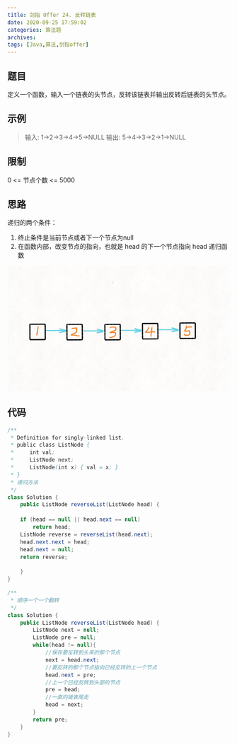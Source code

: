 ```yaml
---
title: 剑指 Offer 24. 反转链表
date: 2020-09-25 17:59:02
categories: 算法题
archives:
tags: [Java,算法,剑指offer]
---
```


## 题目

定义一个函数，输入一个链表的头节点，反转该链表并输出反转后链表的头节点。

## 示例

> 输入: 1->2->3->4->5->NULL
> 输出: 5->4->3->2->1->NULL

<!--more-->

## 限制

0 <= 节点个数 <= 5000

## 思路

递归的两个条件：

1. 终止条件是当前节点或者下一个节点为null
2. 在函数内部，改变节点的指向，也就是 head 的下一个节点指向 head 递归函数



![](arithmetic8/5ff86a743320333d3fe335c711182de37fb0fce958a005064254b4b48b2958a9.gif)

## 代码

```java
/**
 * Definition for singly-linked list.
 * public class ListNode {
 *     int val;
 *     ListNode next;
 *     ListNode(int x) { val = x; }
 * }
 * 递归方法
 */
class Solution {
    public ListNode reverseList(ListNode head) {
        
    if (head == null || head.next == null)
        return head;
    ListNode reverse = reverseList(head.next);
    head.next.next = head;
    head.next = null;
    return reverse;

    }
}
```

```java
/**
 * 顺序一个一个翻转
 */
class Solution {
    public ListNode reverseList(ListNode head) {
        ListNode next = null;
        ListNode pre = null;
        while(head != null){
            //保存要反转到头来的那个节点
            next = head.next;
            //要反转的那个节点指向已经反转的上一个节点
            head.next = pre;
            //上一个已经反转到头部的节点
            pre = head;
            //一直向链表尾走
            head = next;
        }
		return pre;
    }
}
```

